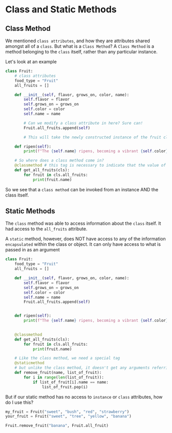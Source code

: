 # Class and Static Methods


## Class Method
We mentioned `class attributes`, and how they are attributes shared amongst all of a `class`. But what is a `Class Method`? A `Class Method` is a method belonging to the `class` itself, rather than any particular instance.

Let's look at an example

```py
class Fruit:
    # class attributes
    food_type = "Fruit"
    all_fruits = []

    def __init__(self, flavor, grows_on, color, name):
        self.flavor = flavor
        self.grows_on = grows_on
        self.color = color
        self.name = name

        # Can we modify a class attribute in here? Sure can!
        Fruit.all_fruits.append(self)

        # This will take the newly constructed instance of the fruit class, and add it to the fruit class's class attribute all_fruits

    def ripen(self):
        print(f"The {self.name} ripens, becoming a vibrant {self.color}, and has a delicious {self.flavor} flavor. You may now pick it from the {self.grows_on}")

    # So where does a class method come in?
    @classmethod # this tag is necessary to indicate that the value of the first parameter is NOT the instance of the object
    def get_all_fruits(cls):
        for fruit in cls.all_fruits:
            print(fruit.name)
```

So we see that a `class method` can be invoked from an instance AND the class itself.

## Static Methods

The `class` method was able to access information about the `class` itself. It had access to the `all_fruits` attribute.

A `static` method, however, does NOT have access to any of the information `encapsulated` within the class or object. It can only have access to what is passed in as an argument

```py
class Fruit:
    food_type = "Fruit"
    all_fruits = []

    def __init__(self, flavor, grows_on, color, name):
        self.flavor = flavor
        self.grows_on = grows_on
        self.color = color
        self.name = name
        Fruit.all_fruits.append(self)


    def ripen(self):
        print(f"The {self.name} ripens, becoming a vibrant {self.color}, and has a delicious {self.flavor} flavor. You may now pick it from the {self.grows_on}")

    
    @classmethod
    def get_all_fruits(cls):
        for fruit in cls.all_fruits:
            print(fruit.name)

    # Like the class method, we need a special tag
    @staticmethod
    # but unlike the class method, it doesn't get any arguments referring to the class or object itself
    def remove_fruit(name, list_of_fruit):
        for i in range(len(list_of_fruit)):
            if list_of_fruit[i].name == name:
                list_of_fruit.pop(i)
```

But if our static method has no access to `instance` or `class` attributes, how do I use this?

```py
my_fruit = Fruit("sweet", "bush", "red", "strawberry")
your_fruit = Fruit("sweet", "tree", "yellow", "banana")

Fruit.remove_fruit("banana", Fruit.all_fruit)
```